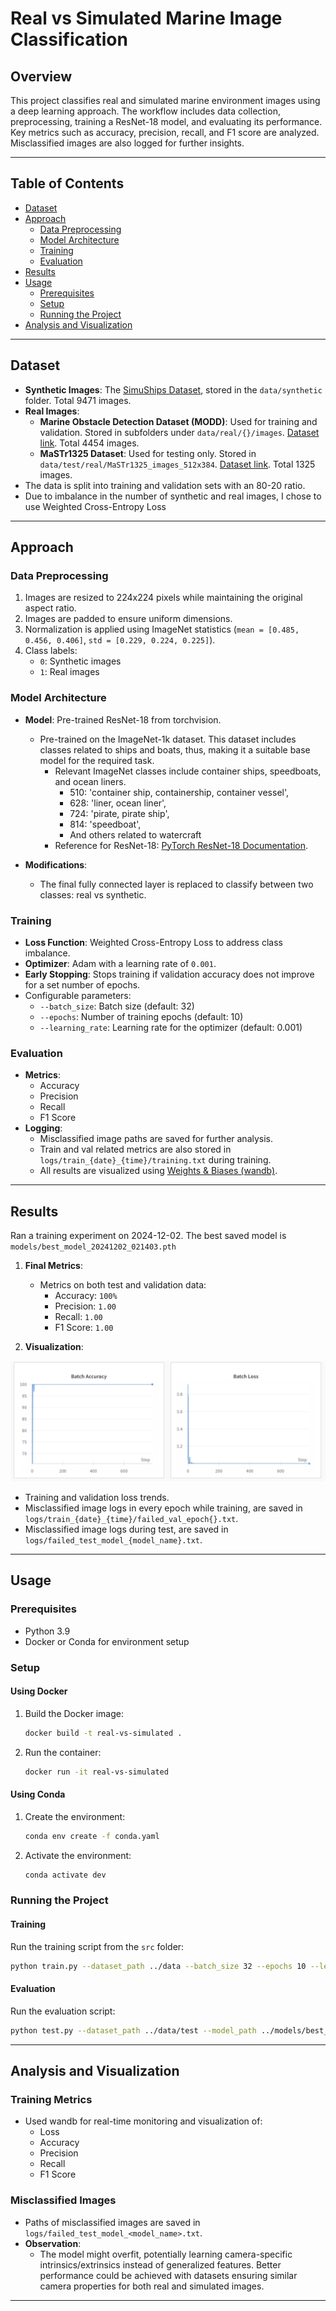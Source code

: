 
# Real vs Simulated Marine Image Classification

## Overview
This project classifies real and simulated marine environment images using a deep learning approach. The workflow includes data collection, preprocessing, training a ResNet-18 model, and evaluating its performance. Key metrics such as accuracy, precision, recall, and F1 score are analyzed. Misclassified images are also logged for further insights.

---

## Table of Contents
- [Dataset](#dataset)
- [Approach](#approach)
  - [Data Preprocessing](#data-preprocessing)
  - [Model Architecture](#model-architecture)
  - [Training](#training)
  - [Evaluation](#evaluation)
- [Results](#results)
- [Usage](#usage)
  - [Prerequisites](#prerequisites)
  - [Setup](#setup)
  - [Running the Project](#running-the-project)
- [Analysis and Visualization](#analysis-and-visualization)

---

## Dataset
- **Synthetic Images**: The [SimuShips Dataset](https://zenodo.org/records/7003924), stored in the `data/synthetic` folder. Total 9471 images.
- **Real Images**:
  - **Marine Obstacle Detection Dataset (MODD)**: Used for training and validation. Stored in subfolders under `data/real/{}/images`. [Dataset link](https://vision.fe.uni-lj.si/RESEARCH/modd/). Total 4454 images.
  - **MaSTr1325 Dataset**: Used for testing only. Stored in `data/test/real/MaSTr1325_images_512x384`. [Dataset link](https://box.vicos.si/borja/viamaro/index.html#mastr1325). Total 1325 images.
- The data is split into training and validation sets with an 80-20 ratio.
- Due to imbalance in the number of synthetic and real images, I chose to use Weighted Cross-Entropy Loss

---

## Approach

### Data Preprocessing
1. Images are resized to 224x224 pixels while maintaining the original aspect ratio.
2. Images are padded to ensure uniform dimensions.
3. Normalization is applied using ImageNet statistics (`mean = [0.485, 0.456, 0.406]`, `std = [0.229, 0.224, 0.225]`).
4. Class labels:
   - `0`: Synthetic images
   - `1`: Real images

### Model Architecture
- **Model**: Pre-trained ResNet-18 from torchvision.
  - Pre-trained on the ImageNet-1k dataset. This dataset includes classes related to ships and boats, thus, making it a suitable base model for the required task.
    - Relevant ImageNet classes include container ships, speedboats, and ocean liners.
      - 510: 'container ship, containership, container vessel',
      - 628: 'liner, ocean liner',
      - 724: 'pirate, pirate ship',
      - 814: 'speedboat',
      - And others related to watercraft
    - Reference for ResNet-18: [PyTorch ResNet-18 Documentation](https://pytorch.org/vision/main/models/generated/torchvision.models.resnet18.html).

- **Modifications**:
  - The final fully connected layer is replaced to classify between two classes: real vs synthetic.

### Training
- **Loss Function**: Weighted Cross-Entropy Loss to address class imbalance.
- **Optimizer**: Adam with a learning rate of `0.001`.
- **Early Stopping**: Stops training if validation accuracy does not improve for a set number of epochs.
- Configurable parameters:
  - `--batch_size`: Batch size (default: 32)
  - `--epochs`: Number of training epochs (default: 10)
  - `--learning_rate`: Learning rate for the optimizer (default: 0.001)

### Evaluation
- **Metrics**:
  - Accuracy
  - Precision
  - Recall
  - F1 Score
- **Logging**:
  - Misclassified image paths are saved for further analysis.
  - Train and val related metrics are also stored in `logs/train_{date}_{time}/training.txt` during training.
  - All results are visualized using [Weights & Biases (wandb)](https://wandb.ai/).

---

## Results

Ran a training experiment on 2024-12-02. The best saved model is `models/best_model_20241202_021403.pth`
1. **Final Metrics**:
   - Metrics on both test and validation data:
     - Accuracy: `100%`
     - Precision: `1.00`
     - Recall: `1.00`
     - F1 Score: `1.00`

2. **Visualization**:

![Wandb plots](logs/train_20241202_021403/train_plot.png "Wandb plots")
   - Training and validation loss trends.
   - Misclassified image logs in every epoch while training, are saved in `logs/train_{date}_{time}/failed_val_epoch{}.txt`.
   - Misclassified image logs during test, are saved in `logs/failed_test_model_{model_name}.txt`.

---

## Usage

### Prerequisites
- Python 3.9
- Docker or Conda for environment setup

### Setup

#### Using Docker
1. Build the Docker image:
   ```bash
   docker build -t real-vs-simulated .
   ```
2. Run the container:
   ```bash
   docker run -it real-vs-simulated
   ```

#### Using Conda
1. Create the environment:
   ```bash
   conda env create -f conda.yaml
   ```
2. Activate the environment:
   ```bash
   conda activate dev
   ```

### Running the Project

#### Training
Run the training script from the `src` folder:
   ```bash
   python train.py --dataset_path ../data --batch_size 32 --epochs 10 --learning_rate 0.001
   ```

#### Evaluation
Run the evaluation script:
   ```bash
   python test.py --dataset_path ../data/test --model_path ../models/best_model_20241202_021403.pth
   ```

---

## Analysis and Visualization

### Training Metrics
- Used wandb for real-time monitoring and visualization of:
  - Loss
  - Accuracy
  - Precision
  - Recall
  - F1 Score

### Misclassified Images
- Paths of misclassified images are saved in `logs/failed_test_model_<model_name>.txt`.
- **Observation**:
  - The model might overfit, potentially learning camera-specific intrinsics/extrinsics instead of generalized features. Better performance could be achieved with datasets ensuring similar camera properties for both real and simulated images.

---
